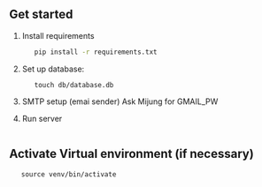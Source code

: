 ## Get started

1. Install requirements

   ```bash
      pip install -r requirements.txt
   ```

3. Set up database:
   ```mkdir -p db
      touch db/database.db
   ```
4. SMTP setup (emai sender)
   Ask Mijung for GMAIL_PW 

2. Run server
   ```flask run
   ```
## Activate Virtual environment (if necessary)
    
   ```python3 -m venv venv
      source venv/bin/activate
   ```